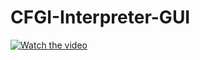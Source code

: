 # CFGI-Interpreter-GUI

[![Watch the video](https://user-images.githubusercontent.com/52568892/100825965-ef192d80-341e-11eb-973f-34c30d43d3d7.PNG)](https://www.youtube.com/watch?v=u1nfMwuLPKw&feature=youtu.be)
